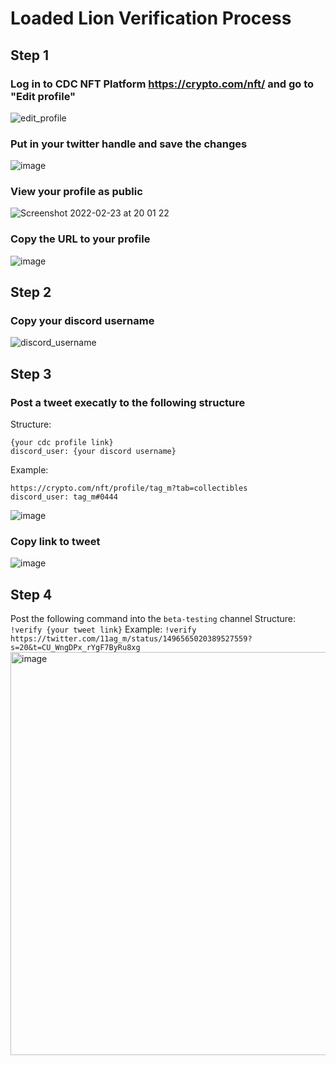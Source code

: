 # Loaded Lion Verification Process

## Step 1
### Log in to CDC NFT Platform https://crypto.com/nft/ and go to "Edit profile"
![edit_profile](https://user-images.githubusercontent.com/98609855/155387837-16e7bf86-698a-4764-9cb5-0ef4979df447.png)
### Put in your twitter handle and save the changes 
![image](https://user-images.githubusercontent.com/98609855/155388258-8bc01ffa-576c-4258-9f6c-bd99c82ea909.png)
### View your profile as public
![Screenshot 2022-02-23 at 20 01 22](https://user-images.githubusercontent.com/98609855/155389115-3749d752-839d-450d-922d-3ddadc446ca3.png)
### Copy the URL to your profile
![image](https://user-images.githubusercontent.com/98609855/155389398-f6b58245-c38b-4c8f-8249-748ee3ad490d.png)


## Step 2
### Copy your discord username
![discord_username](https://user-images.githubusercontent.com/98609855/155390300-5c5be96c-49e2-44f6-963b-216b36570b6f.gif)

## Step 3
### Post a tweet execatly to the following structure
Structure:
```
{your cdc profile link}
discord_user: {your discord username}
```

Example:
```
https://crypto.com/nft/profile/tag_m?tab=collectibles
discord_user: tag_m#0444
```
![image](https://user-images.githubusercontent.com/98609855/155391523-fcd4f4bd-8303-496c-aa1d-1b871462ff30.png)

### Copy link to tweet
![image](https://user-images.githubusercontent.com/98609855/155391573-73d09da6-f3d8-4f03-85f0-56cb74b34573.png)


## Step 4
Post the following command into the ```beta-testing``` channel
Structure:
```!verify {your tweet link}```
Example:
```!verify https://twitter.com/11ag_m/status/1496565020389527559?s=20&t=CU_WngDPx_rYgF7ByRu8xg```
<img width="645" alt="image" src="https://user-images.githubusercontent.com/98609855/155393285-083a3b21-922e-490e-bbe4-715ff4c249f7.png">

